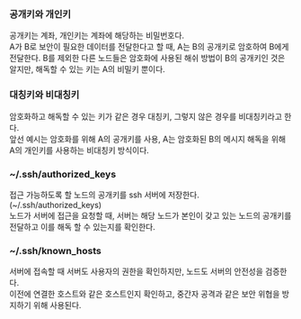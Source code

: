### 공개키와 개인키
공개키는 계좌, 개인키는 계좌에 해당하는 비밀번호다.    
A가 B로 보안이 필요한 데이터를 전달한다고 할 때, A는 B의 공개키로 암호하여 B에게 전달한다. B를 제외한 다른 노드들은 암호화에 사용된 해쉬 방법이 B의 공개키인 것은 알지만, 해독할 수 있는 키는 A의 비밀키 뿐이다.

### 대칭키와 비대칭키
암호화하고 해독할 수 있는 키가 같은 경우 대칭키, 그렇지 않은 경우를 비대칭키라고 한다.   
앞선 예시는 암호화를 위해 A의 공개키를 사용, A는 암호화된 B의 메시지 해독을 위해 A의 개인키를 사용하는 비대칭키 방식이다.

### ~/.ssh/authorized_keys
접근 가능하도록 할 노드의 공개키를 ssh 서버에 저장한다. (~/.ssh/authorized_keys)    
노드가 서버에 접근을 요청할 때, 서버는 해당 노드가 본인이 갖고 있는 노드의 공개키를 전달하고 이를 해독 할 수 있는지를 확인한다. 

### ~/.ssh/known_hosts

서버에 접속할 때 서버도 사용자의 권한을 확인하지만, 노드도 서버의 안전성을 검증한다.   
이전에 연결한 호스트와 같은 호스트인지 확인하고, 중간자 공격과 같은 보안 위협을 방지하기 위해 사용된다.
